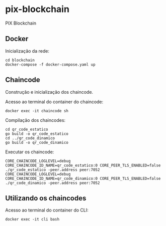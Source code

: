 # pix-blockchain
PIX Blockchain

## Docker

Inicialização da rede:
```shell
cd blockchain
docker-compose -f docker-compose.yaml up
```

## Chaincode

Construção e inicialização dos chaincode.

Acesso ao terminal do container do chaincode:
```shell
docker exec -it chaincode sh
```

Compilação dos chaincodes:
```shell
cd qr_code_estatico
go build -o qr_code_estatico
cd ../qr_code_dinamico
go build -o qr_code_dinamico
```

Executar os chaincode:
```shell
CORE_CHAINCODE_LOGLEVEL=debug CORE_CHAINCODE_ID_NAME=qr_code_estatico:0 CORE_PEER_TLS_ENABLED=false ./qr_code_estatico -peer.address peer:7052
CORE_CHAINCODE_LOGLEVEL=debug CORE_CHAINCODE_ID_NAME=qr_code_dinamico:0 CORE_PEER_TLS_ENABLED=false ./qr_code_dinamico -peer.address peer:7052
```

## Utilizando os chaincodes

Acesso ao terminal do container do CLI:
```shell
docker exec -it cli bash
```
